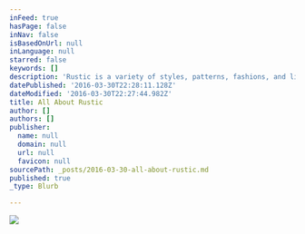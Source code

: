 ```yaml
---
inFeed: true
hasPage: false
inNav: false
isBasedOnUrl: null
inLanguage: null
starred: false
keywords: []
description: 'Rustic is a variety of styles, patterns, fashions, and lifestyles.  It’s the little girl with a ruffles and lace dress.  It’s a home filled with decor of burlap and flowers.  It’s the hunter or huntress covered in camo or the rodeo cowgirl with tassles and conchos.  It is a mix of country, vintage, cowgirl, chic, shabby, antiqued, western, and more…'
datePublished: '2016-03-30T22:28:11.128Z'
dateModified: '2016-03-30T22:27:44.982Z'
title: All About Rustic
author: []
authors: []
publisher:
  name: null
  domain: null
  url: null
  favicon: null
sourcePath: _posts/2016-03-30-all-about-rustic.md
published: true
_type: Blurb

---
```

![](https://the-grid-user-content.s3-us-west-2.amazonaws.com/ed229ecb-b163-4997-9df8-e419fd27dae9.jpg)
